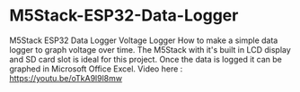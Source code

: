 # M5Stack-ESP32-Data-Logger
M5Stack ESP32 Data Logger Voltage Logger
How to make a simple data logger to graph voltage over time.
The M5Stack with it's built in LCD display and SD card slot is ideal for this project. Once the data is logged it can be graphed in Microsoft Office Excel.
Video here : https://youtu.be/oTkA9l9l8mw
